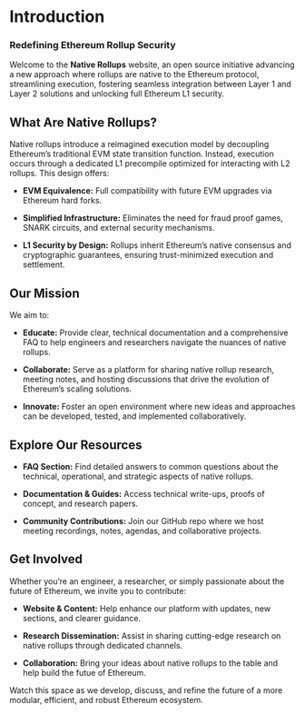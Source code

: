 # Introduction

### Redefining Ethereum Rollup Security

Welcome to the **Native Rollups** website, an open source initiative advancing a new approach where rollups are native to the Ethereum protocol, streamlining execution, fostering seamless integration between Layer 1 and Layer 2 solutions and unlocking full Ethereum L1 security.

## What Are Native Rollups?

Native rollups introduce a reimagined execution model by decoupling Ethereum’s traditional EVM state transition function. Instead, execution occurs through a dedicated L1 precompile optimized for interacting with L2 rollups. This design offers:

- **EVM Equivalence:** Full compatibility with future EVM upgrades via Ethereum hard forks.

- **Simplified Infrastructure:** Eliminates the need for fraud proof games, SNARK circuits, and external security mechanisms.

- **L1 Security by Design:** Rollups inherit Ethereum’s native consensus and cryptographic guarantees, ensuring trust-minimized execution and settlement.


## Our Mission

We aim to:

- **Educate:** Provide clear, technical documentation and a comprehensive FAQ to help engineers and researchers navigate the nuances of native rollups.  

- **Collaborate:** Serve as a platform for sharing native rollup research, meeting notes, and hosting discussions that drive the evolution of Ethereum’s scaling solutions.  

- **Innovate:** Foster an open environment where new ideas and approaches can be developed, tested, and implemented collaboratively.

## Explore Our Resources

- **FAQ Section:** Find detailed answers to common questions about the technical, operational, and strategic aspects of native rollups.  

- **Documentation & Guides:** Access technical write-ups, proofs of concept, and research papers.  

- **Community Contributions:** Join our GitHub repo where we host meeting recordings, notes, agendas, and collaborative projects.  

## Get Involved

Whether you’re an engineer, a researcher, or simply passionate about the future of Ethereum, we invite you to contribute:

- **Website & Content:** Help enhance our platform with updates, new sections, and clearer guidance.  

- **Research Dissemination:** Assist in sharing cutting-edge research on native rollups through dedicated channels.  

- **Collaboration:** Bring your ideas about native rollups to the table and help build the futue of Ethereum.  

Watch this space as we develop, discuss, and refine the future of a more modular, efficient, and robust Ethereum ecosystem.

